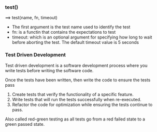 ### test()
==> test(name, fn, timeout)
* The first argument is the test name used to identify the test
* fn: is a functin that contains the expectations to test
* timeout: which is an optional argument for specifying how long to wait before aborting the test. The default timeout value is 5 seconds

### Test Driven Development
Test driven development is a software development process where you write tests before writing the software code.

Once the tests have been written, then write the code to ensure the tests pass

1. Create tests that verify the functionality of a specific feature.
2. Write tests that will run the tests successfully when re-executed.
3. Refactor the code for optimization while ensuring the tests continue to pass.

Also called red-green testing as all tests go from a red failed state to a green passed state.